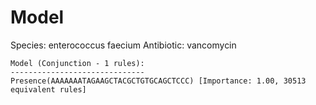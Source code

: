 
# Model

Species: enterococcus faecium
Antibiotic: vancomycin

```
Model (Conjunction - 1 rules):
------------------------------
Presence(AAAAAAATAGAAGCTACGCTGTGCAGCTCCC) [Importance: 1.00, 30513 equivalent rules]

```

